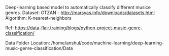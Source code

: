 Deep-learning based model to automatically classify different musice genres.
Dataset: GTZAN - http://marsyas.info/downloads/datasets.html
Algorithm: K-nearest-neighbors

Ref:
https://data-flair.training/blogs/python-project-music-genre-classification/

Data Folder Location: 
/home/anshul/code/machine-learning/deep-learning-music-genre-classification/Data